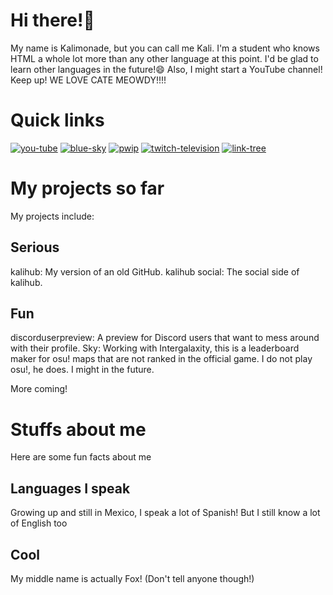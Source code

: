 # Hi there!👋
My name is Kalimonade, but you can call me Kali. I'm a student who knows HTML a whole lot more than any other language at this point. I'd be glad to learn other languages in the future!😄
Also, I might start a YouTube channel! Keep up!
WE LOVE CATE MEOWDY!!!!

# Quick links
[![you-tube](https://img.shields.io/badge/you-tube-FF0000)](https://youtube.com/@kalimonade) [![blue-sky](https://img.shields.io/badge/blue-sky-0000FF)](https://bsky.app/profile/kalimonade.bsky.social) [![pwip](https://img.shields.io/badge/pwip-ADD8E6)](https://x.com/kalimonade) [![twitch-television](https://img.shields.io/badge/twitch-television-purple)](https://www.twitch.tv/kalimonade) [![link-tree](https://img.shields.io/badge/link-tree-green)](link.tree/kalimonade)

# My projects so far
My projects include:

## Serious
kalihub: My version of an old GitHub.
kalihub social: The social side of kalihub.

## Fun
discorduserpreview: A preview for Discord users that want to mess around with their profile.
Sky: Working with Intergalaxity, this is a leaderboard maker for osu! maps that are not ranked in the official game. I do not play osu!, he does. I might in the future.

More coming!

# Stuffs about me
Here are some fun facts about me

## Languages I speak
Growing up and still in Mexico, I speak a lot of Spanish!
But I still know a lot of English too

## Cool
My middle name is actually Fox! (Don't tell anyone though!)
